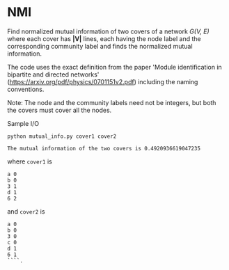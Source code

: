 # NMI
Find normalized mutual information of two covers of a network *G(V, E)* where each cover has **|V|** lines, each having the node label and the corresponding community label and finds the normalized mutual information. 

The code uses the exact definition from the paper 'Module identification in bipartite and directed networks' (https://arxiv.org/pdf/physics/0701151v2.pdf) including the naming conventions. 

Note: The node and the community labels need not be integers, but both the covers must cover all the nodes. 

Sample I/O
```
python mutual_info.py cover1 cover2

The mutual information of the two covers is 0.4920936619047235
```

where ```cover1``` is 
```
a 0
b 0
3 1
d 1
6 2
```
and ```cover2``` is 
```
a 0
b 0
3 0
c 0
d 1
6 1
````.
